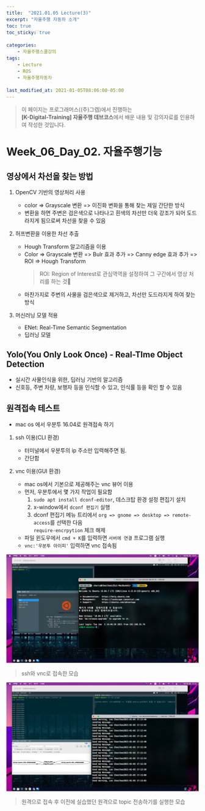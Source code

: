 ```yaml
---
title:  "2021.01.05 Lecture(3)"
excerpt: "자율주행 자동차 소개"
toc: true
toc_sticky: true

categories:
    - 자율주행스쿨강의
tags:
    - Lecture
    - ROS
    - 자율주행자동차

last_modified_at: 2021-01-05T08:06:00-05:00
---
```


>이 페이지는 프로그래머스((주)그렙)에서 진행하는\
**[K-Digital-Training] 자율주행 데브코스**에서 배운 내용 및 강의자료를 인용하여 작성한 것입니다.

# Week_06_Day_02. 자율주행기능

## 영상에서 차선을 찾는 방법
1. OpenCV 기반의 영상처리 사용
    - color => Grayscale 변환 => 이진화 변화을 통해 찾는 제일 간단한 방식
    - 변환을 하면 주변은 검은색으로 나타나고 흰색의 차선만 더욱 강조가 되어 도드라지게 됨으로써 차선을 찾을 수 있음

2. 허프변환을 이용한 차선 추출
    - Hough Transform 알고리즘을 이용
    - Color => Grayscale 변환 => Bulr 효과 추가 => Canny edge 효과 추가 => ROI => Hough Transform
        >ROI: Region of Interest로 관심역역을 설정하여 그 구간에서 영상 처리를 하는 것
    - 마찬가지로 주변의 사물을 검은색으로 제거하고, 차선만 도드라지게 하여 찾는 방식

3. 머신러닝 모델 적용
    - ENet: Real-Time Semantic Segmentation
    - 딥러닝 모델

## Yolo(You Only Look Once) - **Real-TIme Object Detection**
- 실시간 사물인식을 위한, 딥러닝 기반의 알고리즘
- 신호등, 주변 차량, 보행자 등을 인식할 수 있고, 인식률 등을 확인 할 수 있음

## 원격접속 테스트
- mac os 에서 우분투 16.04로 원격접속 하기

1. ssh 이용(CLI 환경)
    - 터미널에서 우분투의 ip 주소만 입력해주면 됨.
    - 간단함

2. vnc 이용(GUI 환경)
    - mac os에서 기본으로 제공해주는 vnc 뷰어 이용
    - 먼저, 우분투에서 몇 가지 작업이 필요함
        1. `sudo apt install dconf-editor`, 데스크탑 환경 설정 편집기 설치
        2. x-window에서 `dconf 편집기` 실행
        3. dconf 편집기 메뉴 트리에서 `org => gnome => desktop => remote-access`를 선택한 다음\
        `require-encrpytion` 체크 해제
    - 파일 윈도우에서 `cmd + K`를 입력하면 `서버에 연결` 프로그램 실행
    - `vnc:'우분투 아이피'` 입력하면 vnc 접속됨

![figure_01](/assets/images/programmers_imgs/week06_imgs/02/figure_01.png)
>ssh와 vnc로 접속한 모습

![figure_02](/assets/images/programmers_imgs/week06_imgs/02/figure_02.png)
>원격으로 접속 후 이전에 실습했던 원격으로 topic 전송하기를 실행한 모습
